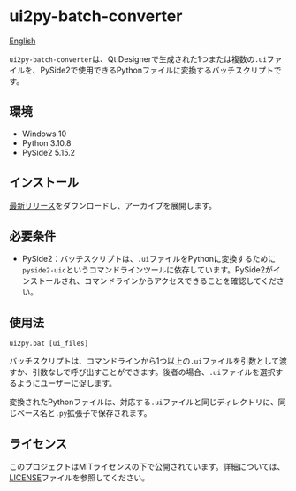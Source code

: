 # ui2py-batch-converter

[English](README.md)

`ui2py-batch-converter`は、Qt Designerで生成された1つまたは複数の`.ui`ファイルを、PySide2で使用できるPythonファイルに変換するバッチスクリプトです。

## 環境

- Windows 10
- Python 3.10.8
- PySide2 5.15.2

## インストール

[最新リリース](https://github.com/NinaMina2737/ui2py-batch-converter/releases/latest)をダウンロードし、アーカイブを展開します。

## 必要条件

- PySide2：バッチスクリプトは、`.ui`ファイルをPythonに変換するために`pyside2-uic`というコマンドラインツールに依存しています。PySide2がインストールされ、コマンドラインからアクセスできることを確認してください。

## 使用法

```batch
ui2py.bat [ui_files]
```

バッチスクリプトは、コマンドラインから1つ以上の`.ui`ファイルを引数として渡すか、引数なしで呼び出すことができます。後者の場合、`.ui`ファイルを選択するようにユーザーに促します。

変換されたPythonファイルは、対応する`.ui`ファイルと同じディレクトリに、同じベース名と`.py`拡張子で保存されます。

## ライセンス

このプロジェクトはMITライセンスの下で公開されています。詳細については、[LICENSE](LICENSE)ファイルを参照してください。
